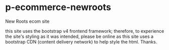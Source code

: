 # p-ecommerce-newroots
New Roots ecom site

this site uses the bootstrap v4 frontend framework; therefore, to experience the site's styling as it was intended, 
please be online as this site uses a bootstrap CDN (content delivery network) to help style the html.  Thanks.
